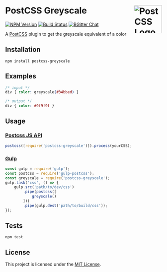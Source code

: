 # PostCSS Greyscale [<img src="https://postcss.github.io/postcss/logo.svg" alt="PostCSS Logo" width="90" height="90" align="right">](https://github.com/postcss/postcss)
[![NPM Version](https://img.shields.io/npm/v/postcss-greyscale.svg)](https://www.npmjs.com/package/postcss-greyscale)
[![Build Status](https://travis-ci.org/arpadHegedus/postcss-greyscale.svg?branch=master)](https://travis-ci.org/arpadHegedus/postcss-greyscale)
[![BGitter Chat](https://img.shields.io/badge/chat-gitter-blue.svg)](https://gitter.im/postcss/postcss)

A [PostCSS](https://github.com/postcss/postcss) plugin to get the greyscale equivalent of a color


## Installation

```
npm install postcss-greyscale
```

## Examples

```css
/* input */
div { color: greyscale(#34bbed) }
```
```css
/* output */
div { color: #9f9f9f }
```

## Usage

### [Postcss JS API](https://github.com/postcss/postcss#js-api)

```js
postcss([require('postcss-greyscale')]).process(yourCSS);
```

### [Gulp](https://github.com/gulpjs/gulp)

```js
const gulp = require('gulp');
const postcss = require('gulp-postcss');
const greyscale = require('postcss-greyscale');
gulp.task('css', () => {
    gulp.src('path/to/dev/css')
        .pipe(postcss([
            greyscale()
        ]))
        .pipe(gulp.dest('path/to/build/css'));
});
```

## Tests

```
npm test
```

## License
This project is licensed under the [MIT License](./LICENSE).
